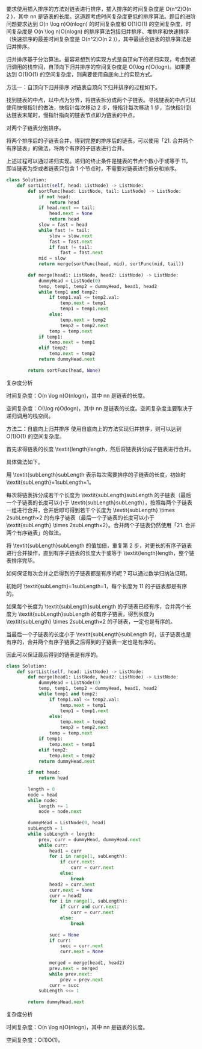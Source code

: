 要求使用插入排序的方法对链表进行排序，插入排序的时间复杂度是 O(n^2)O(n 
2
 )，其中 nn 是链表的长度。这道题考虑时间复杂度更低的排序算法。题目的进阶问题要求达到 O(n \log n)O(nlogn) 的时间复杂度和 O(1)O(1) 的空间复杂度，时间复杂度是 O(n \log n)O(nlogn) 的排序算法包括归并排序、堆排序和快速排序（快速排序的最差时间复杂度是 O(n^2)O(n 
2
 )），其中最适合链表的排序算法是归并排序。

归并排序基于分治算法。最容易想到的实现方式是自顶向下的递归实现，考虑到递归调用的栈空间，自顶向下归并排序的空间复杂度是 O(\log n)O(logn)。如果要达到 O(1)O(1) 的空间复杂度，则需要使用自底向上的实现方式。

方法一：自顶向下归并排序
对链表自顶向下归并排序的过程如下。

找到链表的中点，以中点为分界，将链表拆分成两个子链表。寻找链表的中点可以使用快慢指针的做法，快指针每次移动 2 步，慢指针每次移动 1 步，当快指针到达链表末尾时，慢指针指向的链表节点即为链表的中点。

对两个子链表分别排序。

将两个排序后的子链表合并，得到完整的排序后的链表。可以使用「21. 合并两个有序链表」的做法，将两个有序的子链表进行合并。

上述过程可以通过递归实现。递归的终止条件是链表的节点个数小于或等于 11，即当链表为空或者链表只包含 1 个节点时，不需要对链表进行拆分和排序。

```python
class Solution:
    def sortList(self, head: ListNode) -> ListNode:
        def sortFunc(head: ListNode, tail: ListNode) -> ListNode:
            if not head:
                return head
            if head.next == tail:
                head.next = None
                return head
            slow = fast = head
            while fast != tail:
                slow = slow.next
                fast = fast.next
                if fast != tail:
                    fast = fast.next
            mid = slow
            return merge(sortFunc(head, mid), sortFunc(mid, tail))
            
        def merge(head1: ListNode, head2: ListNode) -> ListNode:
            dummyHead = ListNode(0)
            temp, temp1, temp2 = dummyHead, head1, head2
            while temp1 and temp2:
                if temp1.val <= temp2.val:
                    temp.next = temp1
                    temp1 = temp1.next
                else:
                    temp.next = temp2
                    temp2 = temp2.next
                temp = temp.next
            if temp1:
                temp.next = temp1
            elif temp2:
                temp.next = temp2
            return dummyHead.next
        
        return sortFunc(head, None)
```
复杂度分析

时间复杂度：O(n \log n)O(nlogn)，其中 nn 是链表的长度。

空间复杂度：O(\log n)O(logn)，其中 nn 是链表的长度。空间复杂度主要取决于递归调用的栈空间。

方法二：自底向上归并排序
使用自底向上的方法实现归并排序，则可以达到 O(1)O(1) 的空间复杂度。

首先求得链表的长度 \textit{length}length，然后将链表拆分成子链表进行合并。

具体做法如下。

用 \textit{subLength}subLength 表示每次需要排序的子链表的长度，初始时 \textit{subLength}=1subLength=1。

每次将链表拆分成若干个长度为 \textit{subLength}subLength 的子链表（最后一个子链表的长度可以小于 \textit{subLength}subLength），按照每两个子链表一组进行合并，合并后即可得到若干个长度为 \textit{subLength} \times 2subLength×2 的有序子链表（最后一个子链表的长度可以小于 \textit{subLength} \times 2subLength×2）。合并两个子链表仍然使用「21. 合并两个有序链表」的做法。

将 \textit{subLength}subLength 的值加倍，重复第 2 步，对更长的有序子链表进行合并操作，直到有序子链表的长度大于或等于 \textit{length}length，整个链表排序完毕。

如何保证每次合并之后得到的子链表都是有序的呢？可以通过数学归纳法证明。

初始时 \textit{subLength}=1subLength=1，每个长度为 11 的子链表都是有序的。

如果每个长度为 \textit{subLength}subLength 的子链表已经有序，合并两个长度为 \textit{subLength}subLength 的有序子链表，得到长度为 \textit{subLength} \times 2subLength×2 的子链表，一定也是有序的。

当最后一个子链表的长度小于 \textit{subLength}subLength 时，该子链表也是有序的，合并两个有序子链表之后得到的子链表一定也是有序的。

因此可以保证最后得到的链表是有序的。

```python
class Solution:
    def sortList(self, head: ListNode) -> ListNode:
        def merge(head1: ListNode, head2: ListNode) -> ListNode:
            dummyHead = ListNode(0)
            temp, temp1, temp2 = dummyHead, head1, head2
            while temp1 and temp2:
                if temp1.val <= temp2.val:
                    temp.next = temp1
                    temp1 = temp1.next
                else:
                    temp.next = temp2
                    temp2 = temp2.next
                temp = temp.next
            if temp1:
                temp.next = temp1
            elif temp2:
                temp.next = temp2
            return dummyHead.next
        
        if not head:
            return head
        
        length = 0
        node = head
        while node:
            length += 1
            node = node.next
        
        dummyHead = ListNode(0, head)
        subLength = 1
        while subLength < length:
            prev, curr = dummyHead, dummyHead.next
            while curr:
                head1 = curr
                for i in range(1, subLength):
                    if curr.next:
                        curr = curr.next
                    else:
                        break
                head2 = curr.next
                curr.next = None
                curr = head2
                for i in range(1, subLength):
                    if curr and curr.next:
                        curr = curr.next
                    else:
                        break
                
                succ = None
                if curr:
                    succ = curr.next
                    curr.next = None
                
                merged = merge(head1, head2)
                prev.next = merged
                while prev.next:
                    prev = prev.next
                curr = succ
            subLength <<= 1
        
        return dummyHead.next
```
复杂度分析

时间复杂度：O(n \log n)O(nlogn)，其中 nn 是链表的长度。

空间复杂度：O(1)O(1)。
